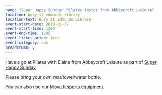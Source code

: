 ```yaml
---
name: "Super Happy Sunday: Pilates taster from Abbeycroft Leisure"
location: bury-st-edmunds-library
location-text: Bury St Edmunds Library
event-start-date: 2019-01-27
event-start-time: 1200
event-end-time: 1245
event-ticket-price: free
event-category: shs
breadcrumb: y
---
```


Have a go at Pilates with Elaine from Abbeycroft Leisure as part of [Super Happy Sunday](/super-happy-sunday/)

Please bring your own mat/towel/water bottle.

You can also use our [Move It sports equipment](/news/move-it/).
